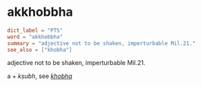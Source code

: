 # akkhobbha

``` toml
dict_label = "PTS"
word = "akkhobbha"
summary = "adjective not to be shaken, imperturbable Mil.21."
see_also = ["khobha"]
```

adjective not to be shaken, imperturbable Mil.21.

a \+ *kṣubh*, see *[khobha](khobha.md)*

